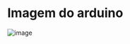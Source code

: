# Imagem do arduino

![image](https://user-images.githubusercontent.com/80059282/173235062-a14407d5-ccb7-4d81-8552-ac234693612a.png)
